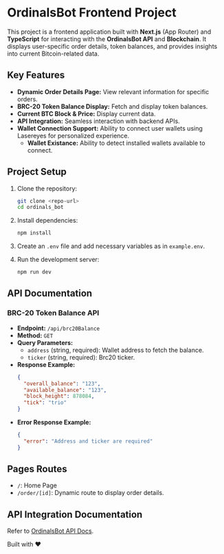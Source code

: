 # OrdinalsBot Frontend Project

This project is a frontend application built with **Next.js** (App Router) and **TypeScript** for interacting with the **OrdinalsBot API** and **Blockchain**. It displays user-specific order details, token balances, and provides insights into current Bitcoin-related data.

## Key Features
- **Dynamic Order Details Page:** View relevant information for specific orders.
- **BRC-20 Token Balance Display:** Fetch and display token balances.
- **Current BTC Block & Price:** Display current data.
- **API Integration:** Seamless interaction with backend APIs.
- **Wallet Connection Support:** Ability to connect user wallets using Lasereyes for personalized experience.
  - **Wallet Existance:** Ability to detect installed wallets available to connect.

## Project Setup

1. Clone the repository:
   ```bash
   git clone <repo-url>
   cd ordinals_bot
   ```

2. Install dependencies:
   ```bash
   npm install
   ```

3. Create an `.env` file and add necessary variables as in `example.env`.

4. Run the development server:
   ```bash
   npm run dev
   ```

## API Documentation

### BRC-20 Token Balance API
- **Endpoint:** `/api/brc20Balance`
- **Method:** `GET`
- **Query Parameters:**
  - `address` (string, required): Wallet address to fetch the balance.
  - `ticker` (string, required): Brc20 ticker.
- **Response Example:**
  ```json
  {
    "overall_balance": "123",
    "available_balance": "123",
    "block_height": 878084,
    "tick": "trio"
  }
  ```
- **Error Response Example:**
  ```json
  {
    "error": "Address and ticker are required"
  }
  ```

## Pages Routes
- `/`: Home Page
- `/order/[id]`: Dynamic route to display order details.

## API Integration Documentation
Refer to [OrdinalsBot API Docs](https://docs.ordinalsbot.com).


Built with ❤️